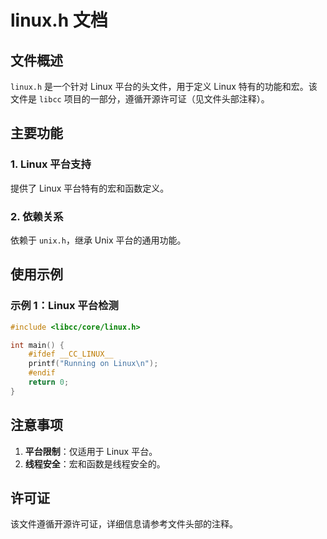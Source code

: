 # linux.h 文档

## 文件概述
`linux.h` 是一个针对 Linux 平台的头文件，用于定义 Linux 特有的功能和宏。该文件是 `libcc` 项目的一部分，遵循开源许可证（见文件头部注释）。

## 主要功能

### 1. Linux 平台支持
提供了 Linux 平台特有的宏和函数定义。

### 2. 依赖关系
依赖于 `unix.h`，继承 Unix 平台的通用功能。

## 使用示例

### 示例 1：Linux 平台检测
```c
#include <libcc/core/linux.h>

int main() {
    #ifdef __CC_LINUX__
    printf("Running on Linux\n");
    #endif
    return 0;
}
```

## 注意事项
1. **平台限制**：仅适用于 Linux 平台。
2. **线程安全**：宏和函数是线程安全的。

## 许可证
该文件遵循开源许可证，详细信息请参考文件头部的注释。